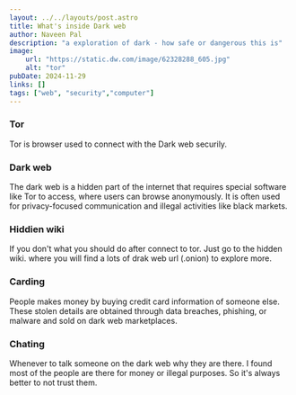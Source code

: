 ```yaml
---
layout: ../../layouts/post.astro
title: What's inside Dark web
author: Naveen Pal
description: "a exploration of dark - how safe or dangerous this is"
image:
    url: "https://static.dw.com/image/62328288_605.jpg"
    alt: "tor"
pubDate: 2024-11-29
links: []
tags: ["web", "security","computer"]
---
```


### Tor
Tor is browser used to connect with the Dark web securily. 
### Dark web
The dark web is a hidden part of the internet that requires special software like Tor to access, where users can browse anonymously. It is often used for privacy-focused communication and illegal activities like black markets.
### Hiddien wiki
If you don't what you should do after connect to tor. Just go to the hidden wiki. where you will find a lots of drak web url (.onion) to explore more. 

### Carding
People makes money by buying credit card information of someone else. These stolen details are obtained through data breaches, phishing, or malware and sold on dark web marketplaces.

### Chating
Whenever to talk someone on the dark web why they are there. I found most of the people are there for money or illegal purposes. So it's always better to not trust them.